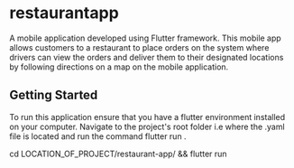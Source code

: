 # restaurantapp
A mobile application developed using Flutter framework.
This mobile app allows customers to a restaurant to place orders on the system where drivers can view the orders and deliver them to their designated locations by following directions on a map on the mobile application.

## Getting Started

To run this application ensure that you have a flutter environment installed on your computer. Navigate to the project's root folder i.e where the .yaml file is located and run the command flutter run .

cd LOCATION_OF_PROJECT/restaurant-app/  && flutter run 

